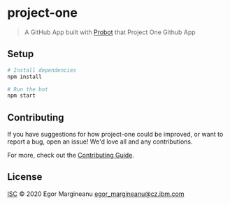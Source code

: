 # project-one

> A GitHub App built with [Probot](https://github.com/probot/probot) that Project One Github App

## Setup

```sh
# Install dependencies
npm install

# Run the bot
npm start
```

## Contributing

If you have suggestions for how project-one could be improved, or want to report a bug, open an issue! We'd love all and any contributions.

For more, check out the [Contributing Guide](CONTRIBUTING.md).

## License

[ISC](LICENSE) © 2020 Egor Margineanu <egor_margineanu@cz.ibm.com>
